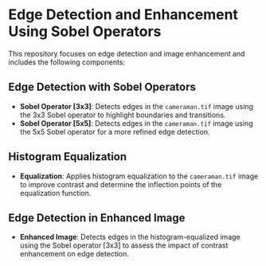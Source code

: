 # Edge Detection and Enhancement Using Sobel Operators

This repository focuses on edge detection and image enhancement and includes the following components:

## Edge Detection with Sobel Operators

- **Sobel Operator [3x3]**: Detects edges in the `cameraman.tif` image using the 3x3 Sobel operator to highlight boundaries and transitions.
- **Sobel Operator [5x5]**: Detects edges in the `cameraman.tif` image using the 5x5 Sobel operator for a more refined edge detection.

## Histogram Equalization

- **Equalization**: Applies histogram equalization to the `cameraman.tif` image to improve contrast and determine the inflection points of the equalization function.

## Edge Detection in Enhanced Image

- **Enhanced Image**: Detects edges in the histogram-equalized image using the Sobel operator [3x3] to assess the impact of contrast enhancement on edge detection.
